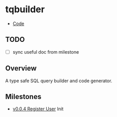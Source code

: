 # tqbuilder

- [Code](../../../lib/tqbuilder)

## TODO

- [ ] sync useful doc from milestone

## Overview

A type safe SQL query builder and code generator.

## Milestones

- [v0.0.4 Register User](../../milestones/v0.0.4-register-user/tqbuilder.md) Init
